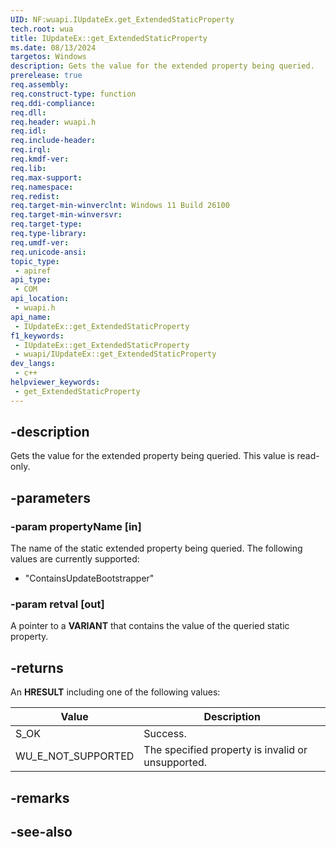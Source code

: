 ```yaml
---
UID: NF:wuapi.IUpdateEx.get_ExtendedStaticProperty
tech.root: wua
title: IUpdateEx::get_ExtendedStaticProperty
ms.date: 08/13/2024
targetos: Windows
description: Gets the value for the extended property being queried.
prerelease: true
req.assembly: 
req.construct-type: function
req.ddi-compliance: 
req.dll: 
req.header: wuapi.h
req.idl: 
req.include-header: 
req.irql: 
req.kmdf-ver: 
req.lib: 
req.max-support: 
req.namespace: 
req.redist: 
req.target-min-winverclnt: Windows 11 Build 26100
req.target-min-winversvr: 
req.target-type: 
req.type-library: 
req.umdf-ver: 
req.unicode-ansi: 
topic_type:
 - apiref
api_type:
 - COM
api_location:
 - wuapi.h
api_name:
 - IUpdateEx::get_ExtendedStaticProperty
f1_keywords:
 - IUpdateEx::get_ExtendedStaticProperty
 - wuapi/IUpdateEx::get_ExtendedStaticProperty
dev_langs:
 - c++
helpviewer_keywords:
 - get_ExtendedStaticProperty
---
```


## -description

Gets the value for the extended property being queried. This value is read-only.

## -parameters

### -param propertyName [in]

The name of the static extended property being queried. The following values are currently supported:

* "ContainsUpdateBootstrapper"

### -param retval [out]

A pointer to a **VARIANT** that contains the value of the queried static property.

## -returns

An **HRESULT** including one of the following values:

| Value | Description |
|-------|-------------|
| S_OK | Success. |
| WU_E_NOT_SUPPORTED | The specified property is invalid or unsupported. |

## -remarks

## -see-also

